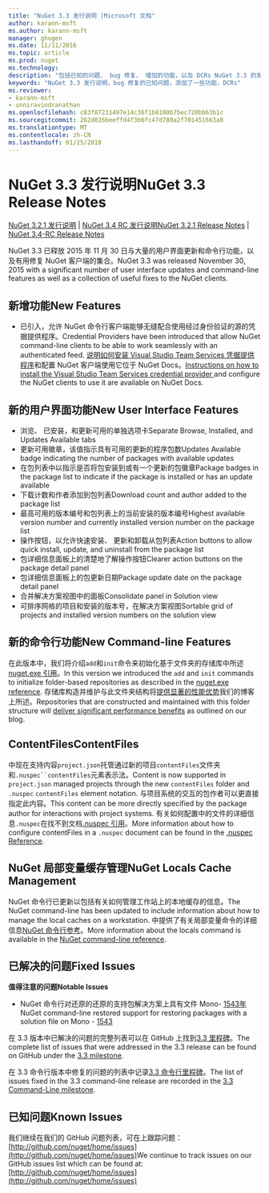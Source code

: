 ```yaml
---
title: "NuGet 3.3 发行说明 |Microsoft 文档"
author: karann-msft
ms.author: karann-msft
manager: ghogen
ms.date: 11/11/2016
ms.topic: article
ms.prod: nuget
ms.technology: 
description: "包括已知的问题、 bug 修复、 增加的功能，以及 DCRs NuGet 3.3 的发行说明。"
keywords: "NuGet 3.3 发行说明，bug 修复的已知问题，添加了一些功能，DCRs"
ms.reviewer:
- karann-msft
- unniravindranathan
ms.openlocfilehash: c83f87231497e14c36f1b8100b7bec720bb63b1c
ms.sourcegitcommit: 262d026beeffd4f3b6fc47d780a2f701451663a8
ms.translationtype: MT
ms.contentlocale: zh-CN
ms.lasthandoff: 01/25/2018
---
```

# <a name="nuget-33-release-notes"></a><span data-ttu-id="bf52c-104">NuGet 3.3 发行说明</span><span class="sxs-lookup"><span data-stu-id="bf52c-104">NuGet 3.3 Release Notes</span></span>

<span data-ttu-id="bf52c-105">[NuGet 3.2.1 发行说明](../release-notes/nuget-3.2.1.md) | [NuGet 3.4 RC 发行说明](../release-notes/nuget-3.4-RC.md)</span><span class="sxs-lookup"><span data-stu-id="bf52c-105">[NuGet 3.2.1 Release Notes](../release-notes/nuget-3.2.1.md) | [NuGet 3.4-RC Release Notes](../release-notes/nuget-3.4-RC.md)</span></span>

<span data-ttu-id="bf52c-106">NuGet 3.3 已释放 2015 年 11 月 30 日与大量的用户界面更新和命令行功能，以及有用修复 NuGet 客户端的集合。</span><span class="sxs-lookup"><span data-stu-id="bf52c-106">NuGet 3.3 was released November 30, 2015 with a significant number of user interface updates and command-line features as well as a collection of useful fixes to the NuGet clients.</span></span>

## <a name="new-features"></a><span data-ttu-id="bf52c-107">新增功能</span><span class="sxs-lookup"><span data-stu-id="bf52c-107">New Features</span></span>

* <span data-ttu-id="bf52c-108">已引入，允许 NuGet 命令行客户端能够无缝配合使用经过身份验证的源的凭据提供程序。</span><span class="sxs-lookup"><span data-stu-id="bf52c-108">Credential Providers have been introduced that allow NuGet command-line clients to be able to work seamlessly with an authenticated feed.</span></span> <span data-ttu-id="bf52c-109">[说明如何安装 Visual Studio Team Services 凭据提供程序](../API/nuget-exe-Credential-Providers.md)和配置 NuGet 客户端使用它位于 NuGet Docs。</span><span class="sxs-lookup"><span data-stu-id="bf52c-109">[Instructions on how to install the Visual Studio Team Services credential provider ](../API/nuget-exe-Credential-Providers.md) and configure the NuGet clients to use it are available on NuGet Docs.</span></span>

## <a name="new-user-interface-features"></a><span data-ttu-id="bf52c-110">新的用户界面功能</span><span class="sxs-lookup"><span data-stu-id="bf52c-110">New User Interface Features</span></span>

* <span data-ttu-id="bf52c-111">浏览、 已安装，和更新可用的单独选项卡</span><span class="sxs-lookup"><span data-stu-id="bf52c-111">Separate Browse, Installed, and Updates Available tabs</span></span>
* <span data-ttu-id="bf52c-112">更新可用徽章，该值指示具有可用的更新的程序包数</span><span class="sxs-lookup"><span data-stu-id="bf52c-112">Updates Available badge indicating the number of packages with available updates</span></span>
* <span data-ttu-id="bf52c-113">在包列表中以指示是否将包安装到或有一个更新的包徽章</span><span class="sxs-lookup"><span data-stu-id="bf52c-113">Package badges in the package list to indicate if the package is installed or has an update available</span></span>
* <span data-ttu-id="bf52c-114">下载计数和作者添加到包列表</span><span class="sxs-lookup"><span data-stu-id="bf52c-114">Download count and author added to the package list</span></span>
* <span data-ttu-id="bf52c-115">最高可用的版本编号和包列表上的当前安装的版本编号</span><span class="sxs-lookup"><span data-stu-id="bf52c-115">Highest available version number and currently installed version number on the package list</span></span>
* <span data-ttu-id="bf52c-116">操作按钮，以允许快速安装、 更新和卸载从包列表</span><span class="sxs-lookup"><span data-stu-id="bf52c-116">Action buttons to allow quick install, update, and uninstall from the package list</span></span>
* <span data-ttu-id="bf52c-117">包详细信息面板上的清楚地了解操作按钮</span><span class="sxs-lookup"><span data-stu-id="bf52c-117">Clearer action buttons on the package detail panel</span></span>
* <span data-ttu-id="bf52c-118">包详细信息面板上的包更新日期</span><span class="sxs-lookup"><span data-stu-id="bf52c-118">Package update date on the package detail panel</span></span>
* <span data-ttu-id="bf52c-119">合并解决方案视图中的面板</span><span class="sxs-lookup"><span data-stu-id="bf52c-119">Consolidate panel in Solution view</span></span>
* <span data-ttu-id="bf52c-120">可排序网格的项目和安装的版本号，在解决方案视图</span><span class="sxs-lookup"><span data-stu-id="bf52c-120">Sortable grid of projects and installed version numbers on the solution view</span></span>

## <a name="new-command-line-features"></a><span data-ttu-id="bf52c-121">新的命令行功能</span><span class="sxs-lookup"><span data-stu-id="bf52c-121">New Command-line Features</span></span>

<span data-ttu-id="bf52c-122">在此版本中，我们将介绍`add`和`init`命令来初始化基于文件夹的存储库中所述[nuget.exe 引用](../tools/nuget-exe-cli-reference.md)。</span><span class="sxs-lookup"><span data-stu-id="bf52c-122">In this version we introduced the `add` and `init` commands to initialize folder-based repositories as described in the [nuget.exe reference](../tools/nuget-exe-cli-reference.md).</span></span> <span data-ttu-id="bf52c-123">存储库构造并维护与此文件夹结构将[提供显著的性能优势](http://blog.nuget.org/20150922/Accelerate-Package-Source.html)我们的博客上所述。</span><span class="sxs-lookup"><span data-stu-id="bf52c-123">Repositories that are constructed and maintained with this folder structure will [deliver significant performance benefits](http://blog.nuget.org/20150922/Accelerate-Package-Source.html) as outlined on our blog.</span></span>

## <a name="contentfiles"></a><span data-ttu-id="bf52c-124">ContentFiles</span><span class="sxs-lookup"><span data-stu-id="bf52c-124">ContentFiles</span></span>

<span data-ttu-id="bf52c-125">中现在支持内容`project.json`托管通过新的项目`contentFiles`文件夹和`.nuspec``contentFiles`元素表示法。</span><span class="sxs-lookup"><span data-stu-id="bf52c-125">Content is now supported in `project.json` managed projects through the new `contentFiles` folder and `.nuspec` `contentFiles` element notation.</span></span>  <span data-ttu-id="bf52c-126">与项目系统的交互的包作者可以更直接指定此内容。</span><span class="sxs-lookup"><span data-stu-id="bf52c-126">This content can be more directly specified by the package author for interactions with project systems.</span></span>  <span data-ttu-id="bf52c-127">有关如何配置中的文件的详细信息`.nuspec`在找不到文档[.nuspec 引用](../schema/nuspec.md)。</span><span class="sxs-lookup"><span data-stu-id="bf52c-127">More information about how to configure contentFiles in a `.nuspec` document can be found in the [.nuspec Reference](../schema/nuspec.md).</span></span>

## <a name="nuget-locals-cache-management"></a><span data-ttu-id="bf52c-128">NuGet 局部变量缓存管理</span><span class="sxs-lookup"><span data-stu-id="bf52c-128">NuGet Locals Cache Management</span></span>

<span data-ttu-id="bf52c-129">NuGet 命令行已更新以包括有关如何管理工作站上的本地缓存的信息。</span><span class="sxs-lookup"><span data-stu-id="bf52c-129">The NuGet command-line has been updated to include information about how to manage the local caches on a workstation.</span></span>  <span data-ttu-id="bf52c-130">中提供了有关局部变量命令的详细信息[NuGet 命令行参考](../tools/cli-ref-locals.md)。</span><span class="sxs-lookup"><span data-stu-id="bf52c-130">More information about the locals command is available in the [NuGet command-line reference](../tools/cli-ref-locals.md).</span></span>

## <a name="fixed-issues"></a><span data-ttu-id="bf52c-131">已解决的问题</span><span class="sxs-lookup"><span data-stu-id="bf52c-131">Fixed Issues</span></span>

<span data-ttu-id="bf52c-132">**值得注意的问题**</span><span class="sxs-lookup"><span data-stu-id="bf52c-132">**Notable Issues**</span></span>

* <span data-ttu-id="bf52c-133">NuGet 命令行对还原的还原的支持包解决方案上具有文件 Mono- [1543年](https://github.com/NuGet/Home/issues/1543)</span><span class="sxs-lookup"><span data-stu-id="bf52c-133">NuGet command-line restored support for restoring packages with a solution file on Mono - [1543](https://github.com/NuGet/Home/issues/1543)</span></span>

<span data-ttu-id="bf52c-134">在 3.3 版本中已解决的问题的完整列表可以在 GitHub 上找到[3.3 里程碑](https://github.com/NuGet/Home/issues?q=is%3Aissue+milestone%3A3.3.0+is%3Aclosed)。</span><span class="sxs-lookup"><span data-stu-id="bf52c-134">The complete list of issues that were addressed in the 3.3 release can be found on GitHub under the [3.3 milestone](https://github.com/NuGet/Home/issues?q=is%3Aissue+milestone%3A3.3.0+is%3Aclosed).</span></span>

<span data-ttu-id="bf52c-135">在 3.3 命令行版本中修复的问题的列表中记录[3.3 命令行里程碑](https://github.com/NuGet/Home/issues?q=is%3Aissue+is%3Aclosed+milestone%3A3.3.0-commandline)。</span><span class="sxs-lookup"><span data-stu-id="bf52c-135">The list of issues fixed in the 3.3 command-line release are recorded in the [3.3 Command-Line milestone](https://github.com/NuGet/Home/issues?q=is%3Aissue+is%3Aclosed+milestone%3A3.3.0-commandline).</span></span>

## <a name="known-issues"></a><span data-ttu-id="bf52c-136">已知问题</span><span class="sxs-lookup"><span data-stu-id="bf52c-136">Known Issues</span></span>

<span data-ttu-id="bf52c-137">我们继续在我们的 GitHub 问题列表，可在上跟踪问题： [http://github.com/nuget/home/issues](http://github.com/nuget/home/issues)</span><span class="sxs-lookup"><span data-stu-id="bf52c-137">We continue to track issues on our GitHub issues list which can be found at: [http://github.com/nuget/home/issues](http://github.com/nuget/home/issues)</span></span>